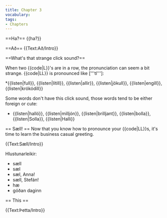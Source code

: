 ```yaml
---
title: Chapter 3
vocabulary:
tags:
- Chapters
---
```


==Ha?==
{{ha?}}

==Að==
{{Text:Að/Intro}}

==What's that strange click sound?==

When two {{code|L}}'s are in a row, the pronunciation can seem a bit strange. {{code|LL}} is pronounced like ['''tl''']:

*{{listen|full}}, {{listen|lítill}}, {{listen|allir}}, {{listen|jökull}}, {{listen|engill}}, {{listen|krókódíll}}

Some words don't have this click sound, those words tend to be either foreign or cute:

* {{listen|halló}}, {{listen|milljón}}, {{listen|brilljant}}, {{listen|bolla}}, {{listen|Solla}}, {{listen|Halli}}

== Sæll! ==
Now that you know how to pronounce your {{code|LL}}s, it's time to learn the business casual greeting.

{{Text:Sæll/Intro}}

Hlustunarleikir:
* sæll
* sæl
* sæl, Anna!
* sæll, Stefán!
* hæ
* góðan daginn

== This ==

{{Text:Þetta/Intro}}

<!--
Hvar ert þú? Ég er heima.

Ég vil fara heim. Ég vil ekki vera hérna lengur

Hvenær kemur þú til Íslands?Ég kem í febrúar.
-->